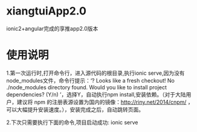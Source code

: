 # xiangtuiApp2.0
ionic2+angular完成的享推app2.0版本

# 使用说明

1.第一次运行时,打开命令行，进入源代码的根目录,执行ionic serve,因为没有node_modules文件，命令行提示：‘? Looks like a fresh checkout! No ./node_modules directory found. Would you like to install project dependencies? (Y/n)
’，选择Y，自动执行npm install,安装依赖。（对于大陆用户，建议将 npm 的注册表源设置为国内的镜像：http://riny.net/2014/cnpm/ ，可以大幅提升安装速度。），安装完成之后，自动跳转页面。

2.下次只需要执行下面的命令,项目启动成功: ionic serve
